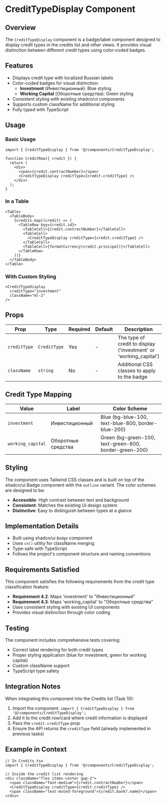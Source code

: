 # CreditTypeDisplay Component

## Overview

The `CreditTypeDisplay` component is a badge/label component designed to display credit types in the credits list and other views. It provides visual distinction between different credit types using color-coded badges.

## Features

- Displays credit type with localized Russian labels
- Color-coded badges for visual distinction:
  - **Investment** (Инвестиционный): Blue styling
  - **Working Capital** (Оборотные средства): Green styling
- Consistent styling with existing shadcn/ui components
- Supports custom className for additional styling
- Fully typed with TypeScript

## Usage

### Basic Usage

```tsx
import { CreditTypeDisplay } from '@/components/CreditTypeDisplay';

function CreditRow({ credit }) {
  return (
    <div>
      <span>{credit.contractNumber}</span>
      <CreditTypeDisplay creditType={credit.creditType} />
    </div>
  );
}
```

### In a Table

```tsx
<Table>
  <TableBody>
    {credits.map((credit) => (
      <TableRow key={credit.id}>
        <TableCell>{credit.contractNumber}</TableCell>
        <TableCell>
          <CreditTypeDisplay creditType={credit.creditType} />
        </TableCell>
        <TableCell>{formatCurrency(credit.principal)}</TableCell>
      </TableRow>
    ))}
  </TableBody>
</Table>
```

### With Custom Styling

```tsx
<CreditTypeDisplay 
  creditType="investment" 
  className="ml-2" 
/>
```

## Props

| Prop | Type | Required | Default | Description |
|------|------|----------|---------|-------------|
| `creditType` | `CreditType` | Yes | - | The type of credit to display ('investment' or 'working_capital') |
| `className` | `string` | No | - | Additional CSS classes to apply to the badge |

## Credit Type Mapping

| Value | Label | Color Scheme |
|-------|-------|--------------|
| `investment` | Инвестиционный | Blue (bg-blue-100, text-blue-800, border-blue-200) |
| `working_capital` | Оборотные средства | Green (bg-green-100, text-green-800, border-green-200) |

## Styling

The component uses Tailwind CSS classes and is built on top of the shadcn/ui Badge component with the `outline` variant. The color schemes are designed to be:

- **Accessible**: High contrast between text and background
- **Consistent**: Matches the existing UI design system
- **Distinctive**: Easy to distinguish between types at a glance

## Implementation Details

- Built using shadcn/ui `Badge` component
- Uses `cn()` utility for className merging
- Type-safe with TypeScript
- Follows the project's component structure and naming conventions

## Requirements Satisfied

This component satisfies the following requirements from the credit type classification feature:

- **Requirement 4.2**: Maps 'investment' to "Инвестиционный"
- **Requirement 4.3**: Maps 'working_capital' to "Оборотные средства"
- Uses consistent styling with existing UI components
- Provides visual distinction through color coding

## Testing

The component includes comprehensive tests covering:
- Correct label rendering for both credit types
- Proper styling application (blue for investment, green for working capital)
- Custom className support
- TypeScript type safety

## Integration Notes

When integrating this component into the Credits list (Task 10):

1. Import the component: `import { CreditTypeDisplay } from '@/components/CreditTypeDisplay';`
2. Add it to the credit row/card where credit information is displayed
3. Pass the `credit.creditType` prop
4. Ensure the API returns the `creditType` field (already implemented in previous tasks)

## Example in Context

```tsx
// In Credits.tsx
import { CreditTypeDisplay } from '@/components/CreditTypeDisplay';

// Inside the credit list rendering
<div className="flex items-center gap-2">
  <span className="font-medium">{credit.contractNumber}</span>
  <CreditTypeDisplay creditType={credit.creditType} />
  <span className="text-muted-foreground">{credit.bank?.name}</span>
</div>
```
